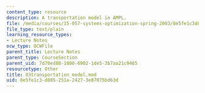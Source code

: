 ```yaml
---
content_type: resource
description: A transportation model in AMPL.
file: /media/courses/15-057-systems-optimization-spring-2003/8e5fe1c3d885251a24273e87075bd63d_03transportation_model.mod
file_type: text/plain
learning_resource_types:
- Lecture Notes
ocw_type: OCWFile
parent_title: Lecture Notes
parent_type: CourseSection
parent_uid: 7d70ed88-1800-6902-1de5-3b7aa21c9465
resourcetype: Other
title: 03transportation_model.mod
uid: 8e5fe1c3-d885-251a-2427-3e87075bd63d
---
```

